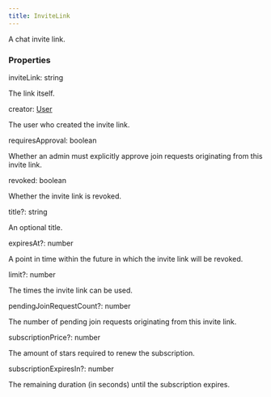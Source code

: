 ```yaml
---
title: InviteLink
---
```


A chat invite link.

### Properties

<div class="flex flex-col gap-3"><div><div class="flex gap-2"><div class="font-mono p" id="p_inviteLink" data-anchor><span class="font-bold">inviteLink</span><span class="opacity-50">:</span> <span>string</span></div></div><div class="pl-3"><div class="no-margin">

The link itself.

</div></div></div><div><div class="flex gap-2"><div class="font-mono p" id="p_creator" data-anchor><span class="font-bold">creator</span><span class="opacity-50">:</span> <a href="/gh/types/user"  >User</a></div></div><div class="pl-3"><div class="no-margin">

The user who created the invite link.

</div></div></div><div><div class="flex gap-2"><div class="font-mono p" id="p_requiresApproval" data-anchor><span class="font-bold">requiresApproval</span><span class="opacity-50">:</span> <span>boolean</span></div></div><div class="pl-3"><div class="no-margin">

Whether an admin must explicitly approve join requests originating from this invite link.

</div></div></div><div><div class="flex gap-2"><div class="font-mono p" id="p_revoked" data-anchor><span class="font-bold">revoked</span><span class="opacity-50">:</span> <span>boolean</span></div></div><div class="pl-3"><div class="no-margin">

Whether the invite link is revoked.

</div></div></div><div><div class="flex gap-2"><div class="font-mono p" id="p_title" data-anchor><span class="font-bold">title</span><span class="opacity-50"><span title="Optional" class="cursor-help">?</span>:</span> <span>string</span></div></div><div class="pl-3"><div class="no-margin">

An optional title.

</div></div></div><div><div class="flex gap-2"><div class="font-mono p" id="p_expiresAt" data-anchor><span class="font-bold">expiresAt</span><span class="opacity-50"><span title="Optional" class="cursor-help">?</span>:</span> <span>number</span></div></div><div class="pl-3"><div class="no-margin">

A point in time within the future in which the invite link will be revoked.

</div></div></div><div><div class="flex gap-2"><div class="font-mono p" id="p_limit" data-anchor><span class="font-bold">limit</span><span class="opacity-50"><span title="Optional" class="cursor-help">?</span>:</span> <span>number</span></div></div><div class="pl-3"><div class="no-margin">

The times the invite link can be used.

</div></div></div><div><div class="flex gap-2"><div class="font-mono p" id="p_pendingJoinRequestCount" data-anchor><span class="font-bold">pendingJoinRequestCount</span><span class="opacity-50"><span title="Optional" class="cursor-help">?</span>:</span> <span>number</span></div></div><div class="pl-3"><div class="no-margin">

The number of pending join requests originating from this invite link.

</div></div></div><div><div class="flex gap-2"><div class="font-mono p" id="p_subscriptionPrice" data-anchor><span class="font-bold">subscriptionPrice</span><span class="opacity-50"><span title="Optional" class="cursor-help">?</span>:</span> <span>number</span></div></div><div class="pl-3"><div class="no-margin">

The amount of stars required to renew the subscription.

</div></div></div><div><div class="flex gap-2"><div class="font-mono p" id="p_subscriptionExpiresIn" data-anchor><span class="font-bold">subscriptionExpiresIn</span><span class="opacity-50"><span title="Optional" class="cursor-help">?</span>:</span> <span>number</span></div></div><div class="pl-3"><div class="no-margin">

The remaining duration (in seconds) until the subscription expires.

</div></div></div></div>

